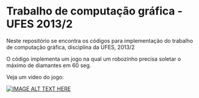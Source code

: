 # Trabalho de computação gráfica - UFES 2013/2

Neste repositório se encontra os códigos para implementação do trabalho de computação gráfica, disciplina da UFES, 2013/2

O código implementa um jogo na qual um robozinho precisa soletar o máximo de diamantes em 60 seg.

Veja um video do jogo:

[![IMAGE ALT TEXT HERE](https://img.youtube.com/vi/8TXSDrwVn2U/0.jpg)](https://www.youtube.com/watch?v=8TXSDrwVn2U)